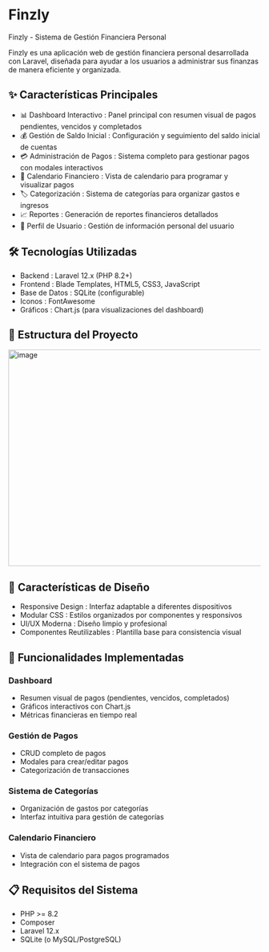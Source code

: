 # Finzly
Finzly - Sistema de Gestión Financiera Personal

Finzly es una aplicación web de gestión financiera personal desarrollada con Laravel, diseñada para ayudar a los usuarios a administrar sus finanzas de manera eficiente y organizada.

## ✨ Características Principales
- 📊 Dashboard Interactivo : Panel principal con resumen visual de pagos pendientes, vencidos y completados
- 💰 Gestión de Saldo Inicial : Configuración y seguimiento del saldo inicial de cuentas
- 💳 Administración de Pagos : Sistema completo para gestionar pagos con modales interactivos
- 📅 Calendario Financiero : Vista de calendario para programar y visualizar pagos
- 🏷️ Categorización : Sistema de categorías para organizar gastos e ingresos
- 📈 Reportes : Generación de reportes financieros detallados
- 👤 Perfil de Usuario : Gestión de información personal del usuario
## 🛠️ Tecnologías Utilizadas
- Backend : Laravel 12.x (PHP 8.2+)
- Frontend : Blade Templates, HTML5, CSS3, JavaScript
- Base de Datos : SQLite (configurable)
- Iconos : FontAwesome
- Gráficos : Chart.js (para visualizaciones del dashboard)

## 📁 Estructura del Proyecto


<img width="528" height="431" alt="image" src="https://github.com/user-attachments/assets/da0b71f1-3717-49d8-8867-4c5a035b9d20" />



## 🎨 Características de Diseño
- Responsive Design : Interfaz adaptable a diferentes dispositivos
- Modular CSS : Estilos organizados por componentes y responsivos
- UI/UX Moderna : Diseño limpio y profesional
- Componentes Reutilizables : Plantilla base para consistencia visual
## 🚀 Funcionalidades Implementadas
### Dashboard
- Resumen visual de pagos (pendientes, vencidos, completados)
- Gráficos interactivos con Chart.js
- Métricas financieras en tiempo real
### Gestión de Pagos
- CRUD completo de pagos
- Modales para crear/editar pagos
- Categorización de transacciones
### Sistema de Categorías
- Organización de gastos por categorías
- Interfaz intuitiva para gestión de categorías
### Calendario Financiero
- Vista de calendario para pagos programados
- Integración con el sistema de pagos
## 📋 Requisitos del Sistema
- PHP >= 8.2
- Composer
- Laravel 12.x
- SQLite (o MySQL/PostgreSQL)
